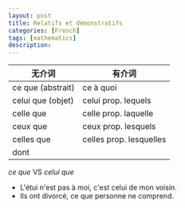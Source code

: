```yaml
---
layout: post
title: Relatifs et démonstratifs
categories: [French]
tags: [mathematics]
description: 
---
```


无介词|有介词
-----|-----
ce que (abstrait) | ce à quoi
celui que (objet) | celui prop. lequels
celle que | celle prop. laquelle
ceux que | ceux prop. lesquels
celles que | celles prop. lesquelles
 | dont
 
_ce que_ VS _celui que_
 
- L'étui n'est pas à moi, c'est celui de mon voisin.
- Ils ont divorcé, ce que personne ne comprend.